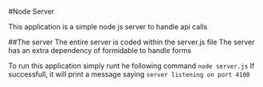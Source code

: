 #Node Server

This application is a simple node js server to handle api calls

##The server
The entire server is coded within the server.js file
The server has an extra dependency of formidable to handle forms

To run this application simply runt he following command
  `node server.js`
 If successfull, it will print a message saying `server listening on port 4100`